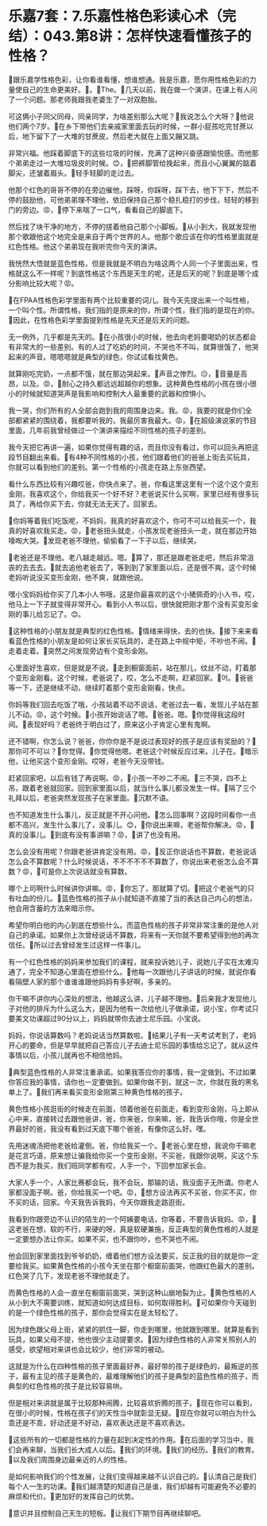 # 乐嘉7套：7.乐嘉性格色彩读心术（完结）：043.第8讲：怎样快速看懂孩子的性格？

🎼跟乐嘉学性格色彩，让你看谁看懂，想谁想通。我是乐嘉，愿你用性格色彩的力量使自己的生命更美好。🎼。🎼The。🎼几天以前，我在做一个演讲，在课上有人问了一个问题。那老师我跟我老婆生了一对双胞胎。

可这俩小子同父同母，同亲同学，为啥差别那么大呢？🎼我说怎么个大呀？🎼他说他们两个7岁。🎼在乡下带他们去亲戚家里面去玩的时候，一群小屁孩吃完甘蔗以后，地下留下了一大堆的甘蔗皮。然后老大就在上面又蹦又跳。

非常兴福。他踩着脚底下的这些垃圾的时候，充满了这种兴奋感跟愉悦感。而他那个弟弟走过一大堆垃圾皮的时候。😊，🎼把裤脚管给挽起来，而且小心翼翼的踮着脚尖，还皱着眉头。🎼轻手轻脚的走过去。

他那个红色的哥哥不停的在旁边催他，踩呀，你踩呀，踩下去，他下下下，然后不停的鼓励他，可他弟弟理不理他，依旧保持自己那个稳扎稳打的步伐，轻轻的移到门的旁边。😡，🎼停下来喘了一口气，看看自己的脚底下。

然后找了块干净的地方，不停的搓着他自己那个小脚板。🎼从小到大，我就发现他那个歌跟他这个地完全是来自于两个世界的人。他那个歌应该在你的性格里面就是红色性格。他这个弟弟现在我听完你今天的演讲。

我恍然大悟就是蓝色性格，但是我就是不明白为啥这两个人同一个子里面出来，性格就这么不一样呢？到底性格这个东西是天生的呢，还是后天的呢？到底是哪个成分影响比较大呢？😡。

🎼在FPAA性格色彩学里面有两个比较重要的词儿。我今天先提出来一个叫性格，一个叫个性。所谓性格，我们指的是原来的你，所谓个性，我们指的是现在的你。🎼因此，在性格色彩学里面提到性格是先天还是后天的问题。

无一例外，几乎都是先天的。🎼在小孩很小的时候，他去向老妈要喝奶的状态都会有非常大的一些差别。有的人过了吃奶的时间，不哭也不不叫，就算很饿了，他哭起来的声音。嗯嗯嗯就是典型的绿色，你试试看找黄色。

就算刚吃完奶，一点都不饿，就在那边哭起来。🎼声音之惨烈。😔，🎼音量是高昂，以及。😡，🎼耐心之持久都远远超越你的想象。这种黄色性格的小孩在很小很小的时候就知道哭声是我影响和控制大人最重要的武器和控惧小。

我一哭，你们所有的人全部会跑到我的周围身边来。我。😡，我要的就是你们全部都紧紧的围绕着，我都要听我的，我最厉害我最大。😡，🎼在超级演说家的节目里面，几年前我曾经做过一个演讲来描绘不同性格的孩子的差别。

我今天把它再讲一遍，如果你觉得有趣的话，而且你没有看过，你可以回头再把这段节目翻出来看。🎼有4种不同性格的小孩，他们跟着他们的爸爸上街去买玩具，你就可以看到他们的差别。第一个性格的小孩走在路上东张西望。

看什么东西比较有兴趣哎爸，你快点来了。爸，你看这里这里有一个这个这个变形金刚，我喜欢这个，你给我买一个好不好？老爸说买什么买啊，家里已经有很多玩具了，再给你买下去，你就无法无天了。回家去。

🎼你妈等着我们吃饭呢，不妈妈，我真的好喜欢这个，你可不可以给我买一个，我真的好喜欢我买走。😡，🎼老爸扭头就走，小孩发现老爸扭头一走，就在那边开始嚎啕大哭。🎼发现老爸不理他，偷偷看了一下子以后，继续哭。

🎼老爸还是不理他。老八越走越远。嗯。🎼算了，那还是跟老爸走吧，然后非常沮丧的去去去。🎼就去追他老爸去了，等到到了家里面以后，还是很不爽。这个时候老妈听说没买变形金刚，他不爽，就跟他说。

嘿小宝妈妈给你买了几本小人书哦，这是你最喜欢的这个小猪佩奇的小人书，哎，他马上一下子就变得非常开心。看到小人书以后，很快就把刚才那个没有买变形金刚的事儿给忘记了。😊。

🎼这种性格的小朋友就是典型的红色性格。🎼情绪来得快，去的也快。🎼接下来来看看蓝色性格的小朋友是如何让家长买玩具的，走在路上中规中矩，不吵也不闹。🎼走着走着。🎼突然之间发现旁边有个变形金刚。

心里面好生喜欢，但是就是不说。🎼走到橱窗面前，站在那儿，纹丝不动，盯着那个变形金刚看。这个时候，老爸说了，哎，怎么不走啊，赶紧回家。🎼어。🎼爸爸等一下，还是继续不动，继续盯着那个变形金刚看，快点。

你妈等我们回去吃饭了哦，小孩站着不动不说话，老爸过去一看，发现儿子站在那儿不动。😡，这个时候。🎼小孩开始说话了嗯。🎼爸爸。嗯。🎼你觉得我这段时间。🎼表现好吗？老爸终于明白过了，原来这小子肯定心里有鬼啊。

还不错啊，你怎么说？爸爸，你你你是不是说过表现好的孩子是应该有奖励的？🎼那你可不可以？🎼你觉得。🎼你觉得他嗯。老爸这个时候反应过来。儿子在。🎼暗示他，让他买这个变形金刚。哎呀，老爸今天没带钱。

赶紧回家吧，以后有钱了再说啊。😡，🎼小孩一不吵二不闹。🎼三不哭，四不上吊，跟着老爸就回家。回到家里面以后，就当什么事儿都没发生一样。🎼隔了三个礼拜以后，老爸突然发现孩子在家里面。🎼沉默不语。

也不知道发生什么事儿，反正就是不开心问他。🎼怎么回事啊？这段时间看你一点都不高兴，发生什么事儿了，没事儿。😊，🎼你说出来嘛，老爸帮你解决。😡，🎼真的没事儿。🎼到底有没有事讲嘛？😡，🎼讲了也没有用。

怎么会没有用呢？你跟老爸讲肯定没有用。😡，🎼反正你说话也不算数，老爸说话怎么会不算数呢？什么时候说话，不不不不不不算数了，你说出来老爸怎么会不算数？😡，🎼可是你上次说话就没有算数。

哪个上司啊什么时候讲你讲嘛。😡，🎼你忘了，那就算了切。🎼把这个老爸气的只有吐血的份儿。🎼蓝色性格的孩子从小就知道不直接了当的表达自己内心的想法，他会用含蓄的方法来暗示你。

希望你明白他的内心到底在想些什么。而蓝色性格的孩子非常非常注重的是他人对自己的承诺。如果你上次曾经说话不算数，将来有一天你就不要希望得到他的再次信任。🎼所以过去曾经发生过这样一件事儿。

有一个红色性格的妈妈来参加我们的课程，就来投诉她儿子，说她儿子实在太难沟通了，完全不知道心里面在想些什么。🎼他每一次跟他儿子讲话的时候，就说你看看隔壁人家的那个谁谁谁跟他妈妈有多好啊，多亲的。

你干嘛不讲你内心深处的想法，他越这么讲，儿子越不理他。🎼后来我才发现他儿子对他的排斥为什么这么大，是因为他有一次给他儿子做承诺，说小宝，你考试只要美文功课超过90分以上，妈妈就带你去迪士尼乐园。小宝说。

妈妈，你说话算数吗？老妈说话当然算数啦。🎼结果儿子有一天考试考到了，老妈开心的要命，但是早早就把自己答应儿子去迪士尼乐园的事情给忘记了。就从这件事情以后，小孩儿就再也不相信他妈。

🎼典型蓝色性格的人非常注重承诺。如果我答应你的事情，我一定做到。不过如果你答应我的事情，请你也一定要做到。如果你做不到，就这一次，你就在我的黑名单上了。🎼我们再来看买变形金刚第三种黄色性格的孩子。

黄色性格小孩逛街的时候走在前面，领着他爸在前面走，看到变形金刚，马上即从心中来，直接转过去跟他爸讲，爸，你来爸，你来嘛，爸，我告诉你哦，你是全世界最好的爸，我没有看到过天底下哪个爸爸，有像你这么好。嘿。

先用迷魂汤把他老爸给灌倒。爸，你给我买一个。🎼老爸心里在想，我说你干嘛老是花言巧语，原来想让骗我给你买一个变形金刚，不买爸，我跟你说啊，买这个东西不是为我买，我们班同学都有哎，人手一个，下回参加家长会。

大家人手一个，人家比赛都会玩，我不会玩，那输的话，我没面子无所谓。你老人家都没面子啊。爸，你给我买一个吧。😡，🎼想方设法再买不买爸，你买不买，你不买的话，回家。今天我告诉我妈，今天你跟我走路逛街。

我看到你跟旁边不认识的陌生的一个阿姨要电话，你等着，不要告诉我妈。😡，🎼这老爸在想，软的不行，来硬的呀，真是软硬兼施，反正典型的黄色性格的人就是一定要想办法让你买。如果不买，也不跟你吵，也不哭也不闹。

他会回到家里面找到爷爷奶奶，缠着他们想方设法要买，反正我的目的就是你一定要给我买。如果黄色性格的小孩今天坐在那个橱窗前面哭，他跟红色最大的差别。红色哭了几下，发现老爸不理他就走了。

而黄色性格的人会一直坐在橱窗前面哭，哭到这种山崩地裂为止。🎼黄色性格的人从小到大不需要训练，就知道如何达成目标，如何取得胜利。🎼可如果你今天碰到的是一个绿色性格的孩子，那你会觉得实在是太轻松了。

因为绿色跟父母上街，紧紧的抓住一脚，你走到哪里，他就跟到哪里。就算是看到玩具，如果父母不提，他也很少主动提要求。🎼因为绿色性格的人非常关照别人的感受，欲望相对来讲也会比较少，他们非常的被动。

这就是为什么在四种性格的孩子里面最好养，最好带的孩子是绿色的，最叛逆的孩子，最有主见的孩子是黄色的，最难理解他们的孩子是典型的蓝色性格的孩子，而典型的红色性格的孩子是比较容易哄。

但是相对来讲就是属于比较那种闹腾，比较喜欢折腾的孩子。🎼现在你可以看到，在很小的时候，性格在孩子们的天性当中就彰显无疑。🎼现在你就可以明白为什么乖还是不乖，好动还是不好动，喜欢表达还是不喜欢表达。

🎼这些所有的一切都是性格的力量在起到决定性的作用。🎼在后面的学习当中，我们会再来聊，当我们长大成人以后。🎼我们的环境。🎼我们的经历。🎼我们的教育。🎼以及我们周围身边最亲近的人的性格。

是如何影响我们的个性发展，让我们变得越来越不认识自己的。🎼认清自己是我们每个人一生的功课。🎼我们越清楚的知道自己是谁，我们却越有可能避免不必要的麻烦和代价。🎼更加好的发挥自己的优势。

🎼意识并且控制自己天生的短板。🎼让我们下期节目再继续聊吧。